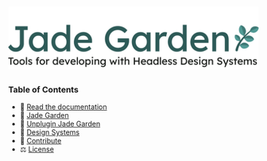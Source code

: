 <div align="center">
 <h1>
    <a href="https://github.com/project-jade-garden/jade-garden">
      <img alt="Jade Garden - Tools for developing with Headless Design Systems" src="./docs/public/svgs/jade-garden-og.svg" width="800">
    </a>
  </h1>
</div>

### Table of Contents

- 🌱 [Read the documentation](https://jade-garden.org)
- 🌿 [Jade Garden](./packages/core/README.md)
- 🌳 [Unplugin Jade Garden](./packages/plugins/README.md)
- 🍃 [Design Systems](https://github.com/project-jade-garden/jade-garden/releases)
- 💚 [Contribute](./CONTRIBUTING.md)
- ⚖️ [License](./LICENSE)
